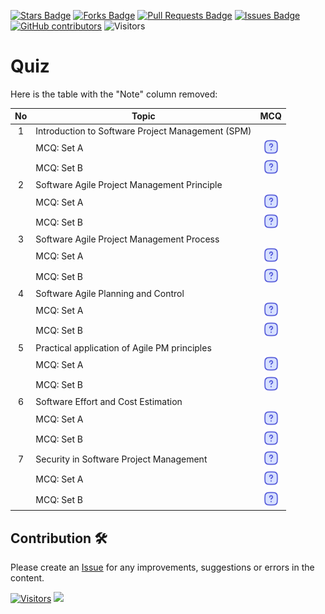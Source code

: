 <a href="https://github.com/drshahizan/project-management/stargazers"><img src="https://img.shields.io/github/stars/drshahizan/project-management" alt="Stars Badge"/></a>
<a href="https://github.com/drshahizan/project-management/network/members"><img src="https://img.shields.io/github/forks/drshahizan/project-management" alt="Forks Badge"/></a>
<a href="https://github.com/drshahizan/project-management/pulls"><img src="https://img.shields.io/github/issues-pr/drshahizan/project-management" alt="Pull Requests Badge"/></a>
<a href="https://github.com/drshahizan/project-management"><img src="https://img.shields.io/github/issues/drshahizan/project-management" alt="Issues Badge"/></a>
<a href="https://github.com/drshahizan/project-management/graphs/contributors"><img alt="GitHub contributors" src="https://img.shields.io/github/contributors/drshahizan/project-management?color=2b9348"></a>
![Visitors](https://api.visitorbadge.io/api/visitors?path=https%3A%2F%2Fgithub.com%2Fdrshahizan%2Fproject-management&labelColor=%23d9e3f0&countColor=%23697689&style=flat)

# Quiz

Here is the table with the "Note" column removed:

| No | Topic | MCQ | 
| :-----: | ----- | :------: | 
| 1 | Introduction to Software Project Management (SPM) |  |
|  | MCQ: Set A | <a href="mcq_week1.md"><img src="../images/question.svg" width="24px" height="24px"></a> | <a href="./materials/notes/n1aa.md"><img src="../images/answer.png" width="24px" height="24px"></a> |
|  | MCQ: Set B | <a href="./materials/notes/n1bq.md"><img src="../images/question.svg" width="24px" height="24px"></a> | <a href="./materials/notes/n1ba.md"><img src="../images/answer.png" width="24px" height="24px"></a> |
| 2 | Software Agile Project Management Principle |  |
|  | MCQ: Set A | <a href="mcq_week2.md"><img src="../images/question.svg" width="24px" height="24px"></a> | <a href="./materials/notes/n2aa.md"><img src="../images/answer.png" width="24px" height="24px"></a> |
|  | MCQ: Set B | <a href="./materials/notes/n2bq.md"><img src="../images/question.svg" width="24px" height="24px"></a> | <a href="./materials/notes/n2ba.md"><img src="../images/answer.png" width="24px" height="24px"></a> |
| 3 | Software Agile Project Management Process |  |
|  | MCQ: Set A | <a href="mcq_week3.md"><img src="../images/question.svg" width="24px" height="24px"></a> | <a href="./materials/notes/n3aa.md"><img src="../images/answer.png" width="24px" height="24px"></a> |
|  | MCQ: Set B | <a href="./materials/notes/n3bq.md"><img src="../images/question.svg" width="24px" height="24px"></a> | <a href="./materials/notes/n3ba.md"><img src="../images/answer.png" width="24px" height="24px"></a> |
| 4 | Software Agile Planning and Control |  |
|  | MCQ: Set A | <a href="mcq_week4.md"><img src="../images/question.svg" width="24px" height="24px"></a> | <a href="./materials/notes/n4aa.md"><img src="../images/answer.png" width="24px" height="24px"></a> |
|  | MCQ: Set B | <a href="./materials/notes/n4bq.md"><img src="../images/question.svg" width="24px" height="24px"></a> | <a href="./materials/notes/n4ba.md"><img src="../images/answer.png" width="24px" height="24px"></a> |
| 5 | Practical application of Agile PM principles |  |
|  | MCQ: Set A | <a href="mcq_week5.md"><img src="../images/question.svg" width="24px" height="24px"></a> | <a href="./materials/notes/n5aa.md"><img src="../images/answer.png" width="24px" height="24px"></a> |
|  | MCQ: Set B | <a href="./materials/notes/n5bq.md"><img src="../images/question.svg" width="24px" height="24px"></a> | <a href="./materials/notes/n5ba.md"><img src="../images/answer.png" width="24px" height="24px"></a> |
| 6 | Software Effort and Cost Estimation |  |
|  | MCQ: Set A | <a href="mcq_week6.md"><img src="../images/question.svg" width="24px" height="24px"></a> | <a href="./materials/notes/n6aa.md"><img src="../images/answer.png" width="24px" height="24px"></a> |
|  | MCQ: Set B | <a href="./materials/notes/n6bq.md"><img src="../images/question.svg" width="24px" height="24px"></a> | <a href="./materials/notes/n6ba.md"><img src="../images/answer.png" width="24px" height="24px"></a> |
| 7 | Security in Software Project Management | <a href="./materials/notes/contoh/readme.md"><img src="../images/question.svg" width="24px" height="24px"></a> |
|  | MCQ: Set A | <a href="mcq_week7.md"><img src="../images/question.svg" width="24px" height="24px"></a> | <a href="./materials/notes/n6aa.md"><img src="../images/answer.png" width="24px" height="24px"></a> |
|  | MCQ: Set B | <a href="./materials/notes/n6bq.md"><img src="../images/question.svg" width="24px" height="24px"></a> | <a href="./materials/notes/n6ba.md"><img src="../images/answer.png" width="24px" height="24px"></a> |



## Contribution 🛠️
Please create an [Issue](https://github.com/drshahizan/project-management/issues) for any improvements, suggestions or errors in the content.

[![Visitors](https://api.visitorbadge.io/api/visitors?path=https%3A%2F%2Fgithub.com%2Fdrshahizan&labelColor=%23697689&countColor=%23555555&style=plastic)](https://visitorbadge.io/status?path=https%3A%2F%2Fgithub.com%2Fdrshahizan)
![](https://hit.yhype.me/github/profile?user_id=81284918)


